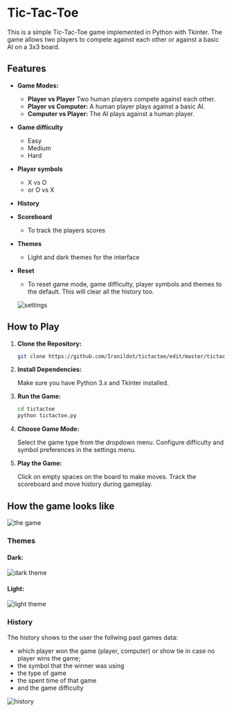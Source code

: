 # Tic-Tac-Toe

This is a simple Tic-Tac-Toe game implemented in Python with Tkinter. The game allows two players to compete against each other or against a basic AI on a 3x3 board.

## Features

- **Game Modes:**

  - **Player vs Player** Two human players compete against each other.
  - **Player vs Computer:** A human player plays against a basic AI.
  - **Computer vs Player:** The AI plays against a human player.

- **Game difficulty**

  - Easy
  - Medium
  - Hard

- **Player symbols** 
  - X vs O 
  - or O vs X

- **History**

- **Scoreboard**

  - To track the players scores

- **Themes**

  - Light and dark themes for the interface

- **Reset**
  
  - To reset game mode, game difficulty, player symbols and themes to the default. This will clear all the history too.

  ![settings](https://github.com/user-attachments/assets/30dbadb2-6244-496b-b1fe-9795337289ab)

## How to Play

1. **Clone the Repository:**

   ```bash
   git clone https://github.com/Iranildot/tictactoe/edit/master/tictactoe
   
3. **Install Dependencies:**

   Make sure you have Python 3.x and Tkinter installed.

5. **Run the Game:**

   ```bash
   cd tictactoe
   python tictactoe.py

4. **Choose Game Mode:**

   Select the game type from the dropdown menu.
   Configure difficulty and symbol preferences in the settings menu.

5. **Play the Game:**

   Click on empty spaces on the board to make moves.
   Track the scoreboard and move history during gameplay.

## How the game looks like

![the game](https://github.com/user-attachments/assets/e725c0a5-71b6-4739-9752-130c7276d210)

### Themes

   #### **Dark:**

   ![dark theme](https://github.com/user-attachments/assets/2c69a9d7-049e-49f7-ad60-98e0c01d38b6)

   #### **Light:**

   ![light theme](https://github.com/user-attachments/assets/ff1341f9-660b-4753-a53b-2f76ee648c34)

### History

The history shows to the user the follwing past games data:

- which player won the game (player, computer) or show tie in case no player wins the game;
- the symbol that the winner was using
- the type of game
- the spent time of that game
- and the game difficulty

![history](https://github.com/user-attachments/assets/059be449-c78b-40a0-90a7-e49dd68c86bc)

